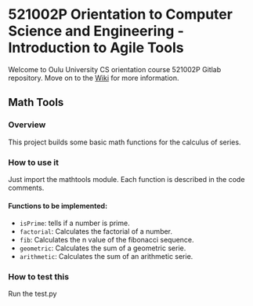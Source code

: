 # 521002P Orientation to Computer Science and Engineering  - Introduction to Agile Tools
Welcome to Oulu University CS orientation course 521002P Gitlab repository. Move on to the [Wiki](https://gitlab.com/Rloota/521002p-agile-tools/-/wikis/home) for more information.

## Math Tools

### Overview
This project builds some basic math functions for the calculus of series. 

### How to use it
Just import the mathtools module. Each function is described in the code comments.

#### Functions to be implemented: 
* `isPrime`: tells if a number is prime.
* `factorial`: Calculates the factorial of a number.
* `fib`: Calculates the n value of the fibonacci sequence.
* `geometric`: Calculates the sum of a geometric serie. 
* `arithmetic`: Calculates the sum of an arithmetic serie.

### How to test this 
Run the test.py
